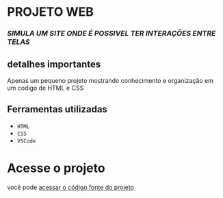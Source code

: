 # **PROJETO WEB**

### *SIMULA UM SITE ONDE É POSSIVEL TER INTERAÇÕES ENTRE TELAS*

## **detalhes importantes**

Apenas um pequeno projeto mostrando conhecimento e organização em um codigo de HTML e CSS

## Ferramentas utilizadas

- `HTML`
- `CSS`
- `VSCode`

# Acesse o projeto
você pode [acessar o código fonte do projeto]([https://github.com/Assoni02/Processo-Seletivo/blob/main/src/Main.java](https://github.com/Assoni02/Site-HTML_CSS/blob/main/index.html))
